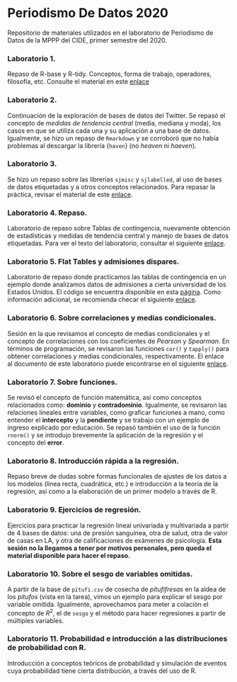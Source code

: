 # Periodismo De Datos 2020

Repositorio de materiales utilizados en el laboratorio de Periodismo de Datos de la MPPP del CIDE, primer semestre del 2020.

### Laboratorio 1.

Repaso de R-base y R-tidy. Conceptos, forma de trabajo, operadores, filosofía, etc. Consulte el material en este [enlace](https://rpubs.com/Juve_Campos/rtidyrbase)

### Laboratorio 2.

Continuación de la exploración de bases de datos del Twitter. Se repasó el concepto de _medidas de tendencia central_ (media, mediana y moda), los casos en que se utiliza cada una y su aplicación a una base de datos. Igualmente, se hizo un repaso de `Rmarkdown` y se corroboró que no había problemas al descargar la librería {`haven`} (no _heaven_ ni _haeven_).

### Laboratorio 3.

Se hizo un repaso sobre las librerías `sjmisc` y `sjlabelled`, al uso de bases de datos etiquetadas y a otros conceptos relacionados. Para repasar la práctica, revisar el material de este [enlace](https://rpubs.com/Juve_Campos/labeledData).

### Laboratorio 4. Repaso.

Laboratorio de repaso sobre Tablas de contingencia, nuevamente obtención de estadísticas y medidas de tendencia central y manejo de bases de datos etiquetadas. Para ver el texto del laboratorio, consultar el siguiente [enlace](https://rpubs.com/Juve_Campos/sesion4labPdD).

### Laboratorio 5. Flat Tables y admisiones dispares.

Laboratorio de repaso donde practicamos las tablas de contingencia en un ejemplo donde analizamos datos de admisiones a cierta universidad de los Estados Unidos. El código se encuentra disponible en esta [página](https://rpubs.com/Juve_Campos/sesion5pdd2020). Como información adicional, se recomienda checar el siguiente [enlace](https://medium.com/@dexter.shawn/how-uc-berkeley-almost-got-sued-because-of-lying-data-aaa5d641f571).

### Laboratorio 6. Sobre correlaciones y medias condicionales.

Sesión en la que revisamos el concepto de medias condicionales y el concepto de correlaciones con los coeficientes de _Pearson_ y _Spearman_. En términos de programación, se revisaron las funciones `cor()` y `tapply()` para obtener correlaciones y medias condicionales, respectivamente. El enlace al documento de este laboratorio puede encontrarse en el siguiente [enlace](https://rpubs.com/Juve_Campos/sesion6pdd2020).

### Laboratorio 7. Sobre funciones.

Se revisó el concepto de función matemática, así como conceptos relacionados como: **dominio** y **contradominio**. Igualmente, se revisaron las relaciones lineales entre variables, como graficar funciones a mano, como entender el **intercepto** y la **pendiente** y se trabajo con un ejemplo de ingreso explicado por educación. Se repasó también el uso de la función `rnorm()` y se introdujo brevemente la aplicación de la regresión y el concepto del **error**.

### Laboratorio 8. Introducción rápida a la regresión.

Repaso breve de dudas sobre formas funcionales de ajustes de los datos a los modelos (linea recta, cuadrática, etc.) e introducción a la teoría de la regresión, así como a la elaboración de un primer modelo a través de R.

### Laboratorio 9. Ejercicios de regresión.

Ejercicios para practicar la regresión lineal univariada y multivariada a partir de 4 bases de datos: una de presión sanguínea, otra de salud, otra de valor de casas en LA, y otra de calificaciones de exámenes de psicología. **Esta sesión no la llegamos a tener por motivos personales, pero queda el material disponible para hacer el repaso.**

### Laboratorio 10. Sobre el sesgo de variables omitidas.

A partir de la base de `pitufi.csv` de cosecha de _pitufifresas_ en la aldea de los _pitufos_ (vista en la tarea), vimos un ejemplo para explicar el sesgo por variable omitida. Igualmente, aprovechamos para meter a colación el concepto de $R^2$, el de `sesgo` y el método para hacer regresiones a partir de múltiples variables.

### Laboratorio 11. Probabilidad e introducción a las distribuciones de probabilidad con R. 

Introducción a conceptos teóricos de probabilidad y simulación de eventos cuya probabilidad tiene cierta distribución, a través del uso de R. 




